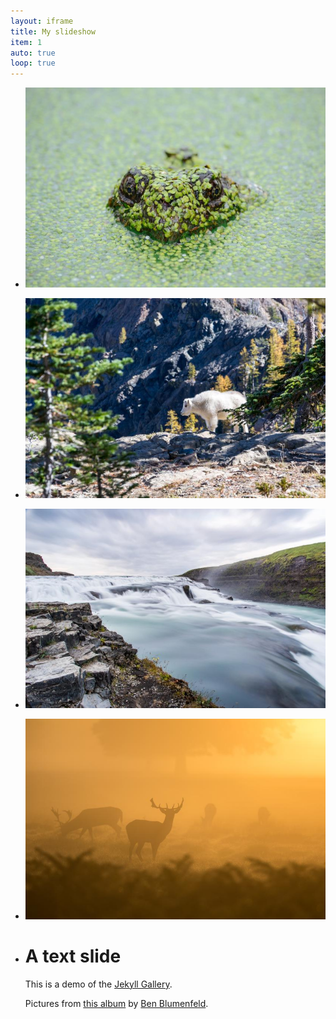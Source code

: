 ```yaml
---
layout: iframe
title: My slideshow
item: 1
auto: true
loop: true
---
```


* ![A nice pic of mine](/images/my-pics1/pic1.jpg)
* ![Another nice pic of mine](/images/my-pics1/pic2.jpg)
* ![Another nice pic of mine](/images/my-pics1/pic3.jpg)
* ![Another nice pic of mine](/images/my-pics1/pic4.jpg)
* # A text slide
  This is a demo of the [Jekyll Gallery](http://lexoyo.me/jekyll-slideshow/).
  
  Pictures from [this album](https://unsplash.com/collections/curated/93) by [Ben Blumenfeld](http://designerfund.com).


